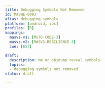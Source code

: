 ```yaml
---
title: Debugging Symbols Not Removed
id: MASWE-0093
alias: debugging-symbols
platform: [android, ios]
profiles: [R]
mappings:
  masvs-v1: [MSTG-CODE-3]
  masvs-v2: [MASVS-RESILIENCE-3]
  cwe: [657]

draft:
  description: nm or objdump reveal symbols
  topics:
  - debugging symbols not removed
status: draft

---
```


